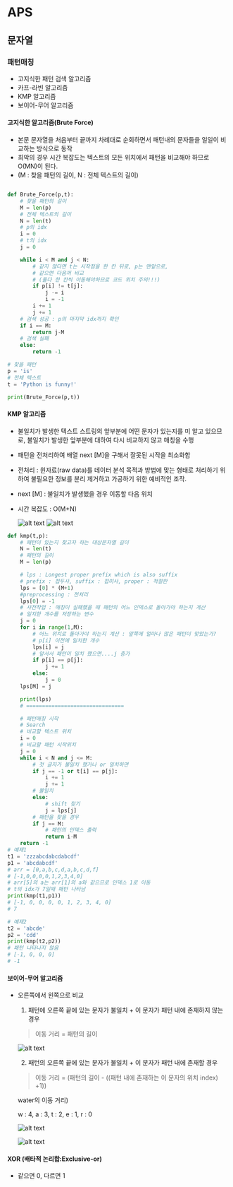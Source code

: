 # APS
## 문자열
### 패턴매칭

- 고지식한 패턴 검색 알고리즘
- 카프-라빈 알고리즘
- KMP 알고리즘
- 보이어-무어 알고리즘

#### 고지식한 알고리즘(Brute Force)
- 본문 문자열을 처음부터 끝까지 차례대로 순회하면서 패턴내의 문자들을 일일이 비교하는 방식으로 동작
- 최악의 경우 시간 복잡도는 텍스트의 모든 위치에서 패턴을 비교해야 하므로 O(MN)이 된다. 
- (M : 찾을 패턴의 길이, N : 전체 텍스트의 길이)

```py

def Brute_Force(p,t):
    # 찾을 패턴의 길이
    M = len(p)
    # 전체 텍스트의 길이
    N = len(t)
    # p의 idx
    i = 0
    # t의 idx
    j = 0

    while i < M and j < N:
        # 같지 않다면 t는 시작점을 한 칸 뒤로, p는 맨앞으로,
        # 같으면 다음꺼 비교
        # (둘다 한 칸씩 이동해야하므로 코드 위치 주의!!!)
        if p[i] != t[j]:
            j -= i
            i = -1
        i += 1
        j += 1
    # 검색 성공 : p의 마지막 idx까지 확인
    if i == M:
        return j-M
    # 검색 실패
    else:
        return -1

# 찾을 패턴
p = 'is'
# 전체 텍스트
t = 'Python is funny!'

print(Brute_Force(p,t))
```

#### KMP 알고리즘

- 불일치가 발생한 텍스트 스트링의 앞부분에 어떤 문자가 있는지를 미 알고 있으므로, 불일치가 발생한 앞부분에 대하여 다시 비교하지 않고 매칭을 수행
- 패턴을 전처리하여 배열 next [M]을 구해서 잘못된 시작을 최소화함
- 전처리 : 원자료(raw data)를 데이터 분석 목적과 방법에 맞는 형태로 처리하기 위하여 불필요한 정보를 분리 제거하고 가공하기 위한 예비적인 조작.
- next [M] : 불일치가 발생했을 경우 이동할 다음 위치
- 시간 복잡도 : O(M+N)

    ![alt text](images/image-1.png)
    ![alt text](images/image-2.png)

```py
def kmp(t,p):
    # 패턴이 있는지 찾고자 하는 대상문자열 길이
    N = len(t)
    # 패턴의 길이
    M = len(p)

    # lps : Longest proper prefix which is also suffix
    # prefix : 접두사, suffix : 접미사, proper : 적절한
    lps = [0] * (M+1)
    #preprocessing : 전처리
    lps[0] = -1
    # 사전작업 : 매칭이 실패했을 때 패턴의 어느 인덱스로 돌아가야 하는지 계산
    # 일치한 개수를 저장하는 변수
    j = 0
    for i in range(1,M):
        # 어느 위치로 돌아가야 하는지 계산 : 앞쪽에 얼마나 많은 패턴이 맞았는가?
        # p[i] 이전에 일치한 개수
        lps[i] = j
        # 앞서서 패턴이 일치 했으면....j 증가
        if p[i] == p[j]:
            j += 1
        else:
            j = 0
    lps[M] = j

    print(lps)
    # ===============================

    # 패턴매칭 시작
    # Search
    # 비교할 텍스트 위치
    i = 0
    # 비교할 패턴 시작위치
    j = 0
    while i < N and j <= M:
        # 첫 글자가 불일치 했거나 or 일치하면
        if j == -1 or t[i] == p[j]:
            i += 1
            j += 1
        # 불일치
        else:
            # shift 찾기
            j = lps[j]
        # 패턴을 찾을 경우
        if j == M:
            # 패턴의 인덱스 출력
            return i-M
    return -1
# 예제1
t1 = 'zzzabcdabcdabcdf'
p1 = 'abcdabcdf'
# arr = [0,a,b,c,d,a,b,c,d,f]
# [-1,0,0,0,0,1,2,3,4,0]
# arr[5]의 a는 arr[1]의 a와 같으므로 인덱스 1로 이동
# t의 idx가 7일때 패턴 나타남
print(kmp(t1,p1))
# [-1, 0, 0, 0, 0, 1, 2, 3, 4, 0]
# 7

# 예제2
t2 = 'abcde'
p2 = 'cdd'
print(kmp(t2,p2))
# 패턴 나타나지 않음
# [-1, 0, 0, 0]
# -1
```

#### 보이어-무어 알고리즘

- 오른쪽에서 왼쪽으로 비교
    1. 패턴에 오른쪽 끝에 있는 문자가 불일치 + 이 문자가 패턴 내에 존재하지 않는 경우

    > 이동 거리 = 패턴의 길이

    ![alt text](images/image-3.png)

    2. 패턴의 오른쪽 끝에 있는 문자가 불일치 + 이 문자가 패턴 내에 존재할 경우
    > 이동 거리 = (패턴의 길이 - ((패턴 내에 존재하는 이 문자의 위치 index) +1))

    water의 이동 거리)
    
    w : 4, a : 3, t : 2, e : 1, r : 0

    ![alt text](images/image-4.png)

    ![alt text](image-5.png)

#### XOR (배타적 논리합:Exclusive-or)

- 같으면 0, 다르면 1 
